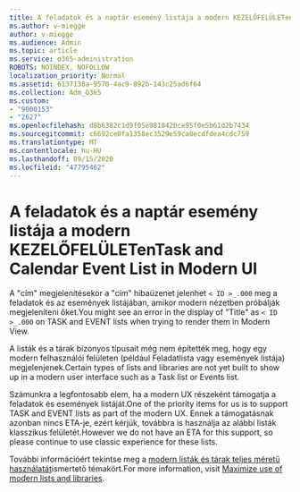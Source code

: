 ```yaml
---
title: A feladatok és a naptár esemény listája a modern KEZELŐFELÜLETen
ms.author: v-miegge
author: v-miegge
ms.audience: Admin
ms.topic: article
ms.service: o365-administration
ROBOTS: NOINDEX, NOFOLLOW
localization_priority: Normal
ms.assetid: 6137138a-9570-4ac9-892b-143c25ad6f64
ms.collection: Adm_O365
ms.custom:
- "9000153"
- "2627"
ms.openlocfilehash: d8b6382c1d9f05e981842bce95f0e5b61d2b7434
ms.sourcegitcommit: c6692ce0fa1358ec3529e59ca0ecdfdea4cdc759
ms.translationtype: MT
ms.contentlocale: hu-HU
ms.lasthandoff: 09/15/2020
ms.locfileid: "47795462"
---
```

# <a name="task-and-calendar-event-list-in-modern-ui"></a><span data-ttu-id="d012f-102">A feladatok és a naptár esemény listája a modern KEZELŐFELÜLETen</span><span class="sxs-lookup"><span data-stu-id="d012f-102">Task and Calendar Event List in Modern UI</span></span>

<span data-ttu-id="d012f-103">A "cím" megjelenítésekor a "cím" hibaüzenet jelenhet `< ID >_.000` meg a feladatok és az események listájában, amikor modern nézetben próbálják megjeleníteni őket.</span><span class="sxs-lookup"><span data-stu-id="d012f-103">You might see an error in the display of "Title" as `< ID >_.000` on TASK and EVENT lists when trying to render them in Modern View.</span></span>

<span data-ttu-id="d012f-104">A listák és a tárak bizonyos típusait még nem építették meg, hogy egy modern felhasználói felületen (például Feladatlista vagy események listája) megjelenjenek.</span><span class="sxs-lookup"><span data-stu-id="d012f-104">Certain types of lists and libraries are not yet built to show up in a modern user interface such as a Task list or Events list.</span></span>

<span data-ttu-id="d012f-105">Számunkra a legfontosabb elem, ha a modern UX részeként támogatja a feladatok és események listáját.</span><span class="sxs-lookup"><span data-stu-id="d012f-105">One of the priority items for us is to support TASK and EVENT lists as part of the modern UX.</span></span> <span data-ttu-id="d012f-106">Ennek a támogatásnak azonban nincs ETA-je, ezért kérjük, továbbra is használja az alábbi listák klasszikus felületét.</span><span class="sxs-lookup"><span data-stu-id="d012f-106">However we do not have an ETA for this support, so please continue to use classic experience for these lists.</span></span>

<span data-ttu-id="d012f-107">További információért tekintse meg a [modern listák és tárak teljes méretű használatát](https://docs.microsoft.com/sharepoint/dev/transform/modernize-userinterface-lists-and-libraries)ismertető témakört.</span><span class="sxs-lookup"><span data-stu-id="d012f-107">For more information, visit [Maximize use of modern lists and libraries](https://docs.microsoft.com/sharepoint/dev/transform/modernize-userinterface-lists-and-libraries).</span></span>
